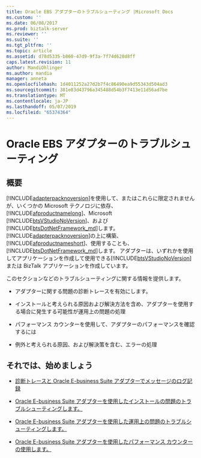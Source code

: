 ```yaml
---
title: Oracle EBS アダプターのトラブルシューティング |Microsoft Docs
ms.custom: ''
ms.date: 06/08/2017
ms.prod: biztalk-server
ms.reviewer: ''
ms.suite: ''
ms.tgt_pltfrm: ''
ms.topic: article
ms.assetid: d78d5335-b860-47d9-9f3a-7f74d628d8ff
caps.latest.revision: 11
author: MandiOhlinger
ms.author: mandia
manager: anneta
ms.openlocfilehash: 1d4011252a27d2b7f4c86490ea9d55343d504ad3
ms.sourcegitcommit: 381e83d43796a345488d54b3f7413e11d56ad7be
ms.translationtype: MT
ms.contentlocale: ja-JP
ms.lasthandoff: 05/07/2019
ms.locfileid: "65374364"
---
```

# <a name="troubleshooting-the-oracle-ebs-adapter"></a>Oracle EBS アダプターのトラブルシューティング
## <a name="overview"></a>概要
[!INCLUDE[adapterpacknoversion](../../includes/adapterpacknoversion-md.md)]を使用して、またはこれらに限定されませんが、いくつかの Microsoft テクノロジに依存、 [!INCLUDE[afproductnamelong](../../includes/afproductnamelong-md.md)]、Microsoft [!INCLUDE[btsVStudioNoVersion](../../includes/btsvstudionoversion-md.md)]、および[!INCLUDE[btsDotNetFramework_md](../../includes/btsdotnetframework-md.md)]します。 [!INCLUDE[adapterpacknoversion](../../includes/adapterpacknoversion-md.md)]の上に構築、 [!INCLUDE[afproductnameshort](../../includes/afproductnameshort-md.md)]、使用することも、[!INCLUDE[btsDotNetFramework_md](../../includes/btsdotnetframework-md.md)]します。 アダプターは、いずれかを使用してアプリケーションを作成して使用できる[!INCLUDE[btsVStudioNoVersion](../../includes/btsvstudionoversion-md.md)]または BizTalk アプリケーションを作成しています。 
  
 このセクションなどのトラブルシューティングに関する情報を提供します。  
  
-   アダプターに関する問題の診断トレースを有効にします。
  
-   インストールと考えられる原因および解決方法を含め、アダプターを使用する場合に発生する可能性が運用上の問題の処理
  
-   パフォーマンス カウンターを使用して、アダプターのパフォーマンスを確認するには
  
-   例外と考えられる原因、および解決策を含む、エラーの処理
  
## <a name="lets-get-started"></a>それでは、始めましょう  
  
-   [診断トレースと Oracle E-business Suite アダプターでメッセージのログ記録](../../adapters-and-accelerators/adapter-oracle-ebs/diagnostic-tracing-and-message-logging-in-the-oracle-e-business-suite-adapter.md) 
  
-   [Oracle E-business Suite アダプターを使用したインストールの問題のトラブルシューティングします。](../../adapters-and-accelerators/adapter-oracle-ebs/troubleshoot-installation-issues-with-the-oracle-e-business-suite-adapter.md)  
  
-   [Oracle E-business Suite アダプターを使用した運用上の問題のトラブルシューティングします。](../../adapters-and-accelerators/adapter-oracle-ebs/troubleshoot-operational-issues-with-the-oracle-e-business-suite-adapter.md)
  
-   [Oracle E-business Suite アダプターを使用したパフォーマンス カウンターの使用します。](../../adapters-and-accelerators/adapter-oracle-ebs/use-performance-counters-with-the-oracle-e-business-suite-adapter.md)